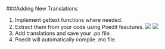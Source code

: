 ###Adding New Translations
1. Implement gettext functions where needed.
2. Extract them from your code using Poedit feautures.
![](https://capella.pics/0305cb70-e46b-4548-97d3-4fe4c8c276b7/resize/500)
![](https://capella.pics/c6a49916-07a4-434e-9b2a-3959aee558d8/resize/500)
3. Add translations and save your .po file.
4. Poedit will automatically compile .mo file.
